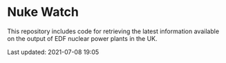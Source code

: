 # Nuke Watch

This repository includes code for retrieving the latest information available on the output of EDF nuclear power plants in the UK.

Last updated: 2021-07-08 19:05